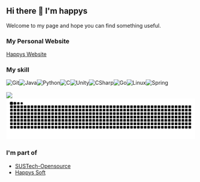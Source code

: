 ## Hi there 👋 I'm happys

<!--
**happys2333/happys2333** is a ✨ _special_ ✨ repository because its `README.md` (this file) appears on your GitHub profile.

Here are some ideas to get you started:

- 🔭 I’m currently working on ...
- 🌱 I’m currently learning ...
- 👯 I’m looking to collaborate on ...
- 🤔 I’m looking for help with ...
- 💬 Ask me about ...
- 📫 How to reach me: ...
- 😄 Pronouns: ...
- ⚡ Fun fact: ...
-->

Welcome to my page and hope you can find something useful.

### My Personal Website
[Happys Website](https://happys2333.github.io/)

### My skill

![Git](https://img.shields.io/badge/-Git-F05032?style=flat-square&logo=git&logoColor=white)![Java](https://img.shields.io/badge/-Java-F05032?style=flat-square&color=blue&logo=Java)![Python](https://img.shields.io/badge/-Python-F05032?color=success&style=flat-square&logo=Python&logoColor=white)![C](https://img.shields.io/badge/-C/CPP-F05032?color=yellow&style=flat-square&logo=C&logoColor=white)![Unity](https://img.shields.io/badge/-Unity-F05032?color=black&style=flat-square&logo=Unity&logoColor=white)![CSharp](https://img.shields.io/badge/-CSharp-F05032?color=blueviolet&style=flat-square&logo=CSharp&logoColor=white)![Go](https://img.shields.io/badge/-Golang-F05032?color=00BFFF&style=flat-square&logo=Go&logoColor=white)![Linux](https://img.shields.io/badge/-Linux-F05032?style=flat-square&logo=Linux&logoColor=white)![Spring](https://img.shields.io/badge/spring-%236DB33F.svg?style=flat-square&logo=spring&logoColor=white)


<p>
 <img width=700 align="center" src="https://github-profile-summary-cards.vercel.app/api/cards/profile-details?username=happys2333&theme=nord_bright"/> 
 <picture>
  <source media="(prefers-color-scheme: dark)" srcset="https://raw.githubusercontent.com/happys2333/happys2333/output/github-contribution-grid-snake-dark.svg">
  <source media="(prefers-color-scheme: light)" srcset="https://raw.githubusercontent.com/happys2333/happys2333/output/github-contribution-grid-snake.svg">
  <img alt="github contribution grid snake animation" src="https://raw.githubusercontent.com/happys2333/happys2333/output/github-contribution-grid-snake.svg">
</picture>
<p>


### I'm part of

- [SUSTech-Opensource](https://github.com/SUSTech-OpenSource)
- [Happys Soft](https://github.com/HappysSoft)

